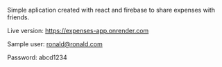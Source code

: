 Simple aplication created with react and firebase to share expenses with friends.

Live version: https://expenses-app.onrender.com

Sample user: ronald@ronald.com

Password: abcd1234
